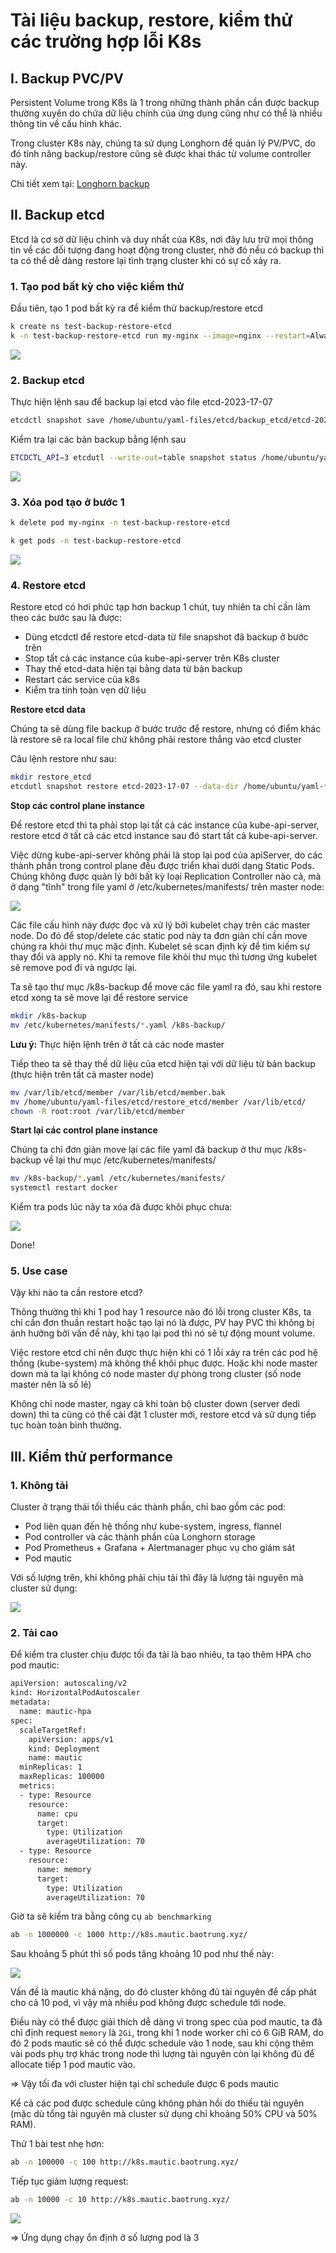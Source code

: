 # Tài liệu backup, restore, kiểm thử các trường hợp lỗi K8s

## I. Backup PVC/PV

Persistent Volume trong K8s là 1 trong những thành phần cần được backup thường xuyên do chứa dữ liệu chính của ứng dụng cũng như có thể là nhiều thông tin về cấu hình khác.

Trong cluster K8s này, chúng ta sử dụng Longhorn để quản lý PV/PVC, do đó tính năng backup/restore cũng sẽ được khai thác từ volume controller này.

Chi tiết xem tại: [Longhorn backup](https://github.com/shaidoka/thuctap-NhanHoa/blob/main/k8s/K8s_Storage/K8s_Storage_Longhorn_Backup.md)

## II. Backup etcd

Etcd là cơ sở dữ liệu chính và duy nhất của K8s, nơi đây lưu trữ mọi thông tin về các đối tượng đang hoạt động trong cluster, nhờ đó nếu có backup thì ta có thể dễ dàng restore lại tình trạng cluster khi có sự cố xảy ra.

### 1. Tạo pod bất kỳ cho việc kiểm thử

Đầu tiên, tạo 1 pod bất kỳ ra để kiểm thử backup/restore etcd

```sh
k create ns test-backup-restore-etcd
k -n test-backup-restore-etcd run my-nginx --image=nginx --restart=Always 
```

![](./images/K8s_Prod_1.png)

### 2. Backup etcd

Thực hiện lệnh sau để backup lại etcd vào file etcd-2023-17-07

```sh
etcdctl snapshot save /home/ubuntu/yaml-files/etcd/backup_etcd/etcd-2023-17-07
```

Kiểm tra lại các bản backup bằng lệnh sau

```sh
ETCDCTL_API=3 etcdutl --write-out=table snapshot status /home/ubuntu/yaml-files/etcd/backup_etcd/etcd-2023-17-07
```

![](./images/K8s_Prod_2.png)

### 3. Xóa pod tạo ở bước 1

```sh
k delete pod my-nginx -n test-backup-restore-etcd
```

```sh
k get pods -n test-backup-restore-etcd
```

![](./images/K8s_Prod_3.png)

### 4. Restore etcd

Restore etcd có hơi phức tạp hơn backup 1 chút, tuy nhiên ta chỉ cần làm theo các bước sau là được:
- Dùng etcdctl để restore etcd-data từ file snapshot đã backup ở bước trên
- Stop tất cả các instance của kube-api-server trên K8s cluster
- Thay thế etcd-data hiện tại bằng data từ bản backup
- Restart các service của k8s
- Kiểm tra tính toàn vẹn dữ liệu

**Restore etcd data**

Chúng ta sẽ dùng file backup ở bước trước để restore, nhưng có điểm khác là restore sẽ ra local file chứ không phải restore thẳng vào etcd cluster

Câu lệnh restore như sau:

```sh
mkdir restore_etcd
etcdutl snapshot restore etcd-2023-17-07 --data-dir /home/ubuntu/yaml-files/etcd/restore_etcd/
```

**Stop các control plane instance**

Để restore etcd thì ta phải stop lại tất cả các instance của kube-api-server, restore etcd ở tất cả các etcd instance sau đó start tất cả kube-api-server.

Việc dừng kube-api-server không phải là stop lại pod của apiServer, do các thành phần trong control plane đều được triển khai dưới dạng Static Pods. Chúng không được quản lý bởi bất kỳ loại Replication Controller nào cả, mà ở dạng "tĩnh" trong file yaml ở /etc/kubernetes/manifests/ trên master node:

![](./images/K8s_Prod_4.png)

Các file cấu hình này được đọc và xử lý bởi kubelet chạy trên các master node. Do đó để stop/delete các static pod này ta đơn giản chỉ cần move chúng ra khỏi thư mục mặc định. Kubelet sẽ scan định kỳ để tìm kiếm sự thay đổi và apply nó. Khi ta remove file khỏi thư mục thì tương ứng kubelet sẽ remove pod đi và ngược lại.

Ta sẽ tạo thư mục /k8s-backup để move các file yaml ra đó, sau khi restore etcd xong ta sẽ move lại để restore service

```sh
mkdir /k8s-backup
mv /etc/kubernetes/manifests/*.yaml /k8s-backup/
```

**Lưu ý:** Thực hiện lệnh trên ở tất cả các node master

Tiếp theo ta sẽ thay thế dữ liệu của etcd hiện tại với dữ liệu từ bản backup (thực hiện trên tất cả master node)

```sh
mv /var/lib/etcd/member /var/lib/etcd/member.bak
mv /home/ubuntu/yaml-files/etcd/restore_etcd/member /var/lib/etcd/
chown -R root:root /var/lib/etcd/member
```

**Start lại các control plane instance**

Chúng ta chỉ đơn giản move lại các file yaml đã backup ở thư mục /k8s-backup về lại thư mục /etc/kubernetes/manifests/

```sh
mv /k8s-backup/*.yaml /etc/kubernetes/manifests/
systemctl restart docker
```

Kiểm tra pods lúc nãy ta xóa đã được khôi phục chưa:

![](./images/K8s_Prod_5.png)

Done!

### 5. Use case

Vậy khi nào ta cần restore etcd?

Thông thường thì khi 1 pod hay 1 resource nào đó lỗi trong cluster K8s, ta chỉ cần đơn thuần restart hoặc tạo lại nó là được, PV hay PVC thì không bị ảnh hưởng bởi vấn đề này, khi tạo lại pod thì nó sẽ tự động mount volume.

Việc restore etcd chỉ nên được thực hiện khi có 1 lỗi xảy ra trên các pod hệ thống (kube-system) mà không thể khôi phục được. Hoặc khi node master down mà ta lại không có node master dự phòng trong cluster (số node master nên là số lẻ)

Không chỉ node master, ngay cả khi toàn bộ cluster down (server dedi down) thì ta cũng có thể cài đặt 1 cluster mới, restore etcd và sử dụng tiếp tục hoàn toàn bình thường.

## III. Kiểm thử performance

### 1. Không tải

Cluster ở trạng thái tối thiểu các thành phần, chỉ bao gồm các pod:
- Pod liên quan đến hệ thống như kube-system, ingress, flannel
- Pod controller và các thành phần của Longhorn storage
- Pod Prometheus + Grafana + Alertmanager phục vụ cho giám sát
- Pod mautic

Với số lượng trên, khi không phải chịu tải thì đây là lượng tài nguyên mà cluster sử dụng:

![](./images/K8s_Prod_6.png)

### 2. Tải cao

Để kiểm tra cluster chịu được tối đa tải là bao nhiêu, ta tạo thêm HPA cho pod mautic:

```sh
apiVersion: autoscaling/v2
kind: HorizontalPodAutoscaler
metadata:
  name: mautic-hpa
spec:
  scaleTargetRef:
    apiVersion: apps/v1
    kind: Deployment
    name: mautic
  minReplicas: 1
  maxReplicas: 100000
  metrics:
  - type: Resource
    resource:
      name: cpu
      target:
        type: Utilization
        averageUtilization: 70
  - type: Resource
    resource:
      name: memory
      target:
        type: Utilization
        averageUtilization: 70
```

Giờ ta sẽ kiểm tra bằng công cụ ```ab benchmarking```

```sh
ab -n 1000000 -c 1000 http://k8s.mautic.baotrung.xyz/
```

Sau khoảng 5 phút thì số pods tăng khoảng 10 pod như thế này:

![](./images/K8s_Prod_7.png)

Vấn đề là mautic khá nặng, do đó cluster không đủ tài nguyên để cấp phát cho cả 10 pod, vì vậy mà nhiều pod không được schedule tới node. 

Điều này có thể được giải thích dễ dàng vì trong spec của pod mautic, ta đã chỉ định request ```memory``` là ```2Gi```, trong khi 1 node worker chỉ có 6 GiB RAM, do đó 2 pods mautic sẽ có thể được schedule vào 1 node, sau khi cộng thêm vài pods phụ trợ khác trong node thì lượng tài nguyên còn lại không đủ để allocate tiếp 1 pod mautic vào.

=> Vậy tối đa với cluster hiện tại chỉ schedule được 6 pods mautic

Kể cả các pod được schedule cũng không phản hồi do thiếu tài nguyên (mặc dù tổng tài nguyên mà cluster sử dụng chỉ khoảng 50% CPU và 50% RAM).

Thử 1 bài test nhẹ hơn:

```sh
ab -n 100000 -c 100 http://k8s.mautic.baotrung.xyz/
```

Tiếp tục giảm lượng request:

```sh
ab -n 10000 -c 10 http://k8s.mautic.baotrung.xyz/
```

![](./images/K8s_Prod_8.png)

=> Ứng dụng chạy ổn định ở số lượng pod là 3
